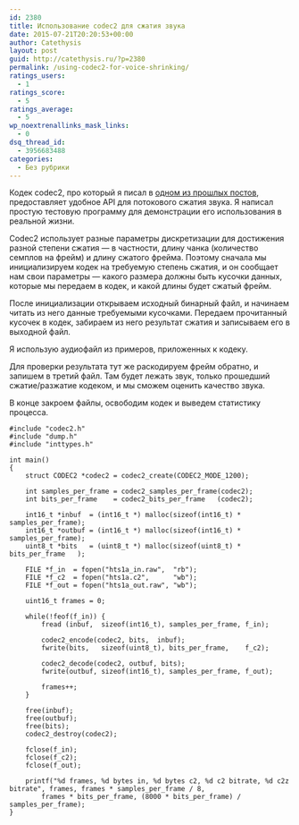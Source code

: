 ```yaml
---
id: 2380
title: Использование codec2 для сжатия звука
date: 2015-07-21T20:20:53+00:00
author: Catethysis
layout: post
guid: http://catethysis.ru/?p=2380
permalink: /using-codec2-for-voice-shrinking/
ratings_users:
  - 1
ratings_score:
  - 5
ratings_average:
  - 5
wp_noextrenallinks_mask_links:
  - 0
dsq_thread_id:
  - 3956683488
categories:
  - Без рубрики
---
```

Кодек codec2, про который я писал в [одном из прошлых постов](http://catethysis.ru/codec2_and_mac/ "Голосовой кодек codec2 и его установка на Mac"), предоставляет удобное API для потокового сжатия звука. Я написал простую тестовую программу для демонстрации его использования в реальной жизни.

Codec2 использует разные параметры дискретизации для достижения разной степени сжатия &#8212; в частности, длину чанка (количество семплов на фрейм) и длину сжатого фрейма. Поэтому сначала мы инициализируем кодек на требуемую степень сжатия, и он сообщает нам свои параметры &#8212; какого размера должны быть кусочки данных, которые мы передаем в кодек, и какой длины будет сжатый фрейм.

<!--more-->

После инициализации открываем исходный бинарный файл, и начинаем читать из него данные требуемыми кусочками. Передаем прочитанный кусочек в кодек, забираем из него результат сжатия и записываем его в выходной файл.

Я использую аудиофайл из примеров, приложенных к кодеку.

Для проверки результата тут же раскодируем фрейм обратно, и запишем в третий файл. Там будет лежать звук, только прошедший сжатие/разжатие кодеком, и мы сможем оценить качество звука.

В конце закроем файлы, освободим кодек и выведем статистику процесса.

<pre><code class="cpp">#include "codec2.h"
#include "dump.h"
#include "inttypes.h"

int main()
{
    struct CODEC2 *codec2 = codec2_create(CODEC2_MODE_1200);

    int samples_per_frame = codec2_samples_per_frame(codec2);
    int bits_per_frame    = codec2_bits_per_frame   (codec2);

    int16_t *inbuf  = (int16_t *) malloc(sizeof(int16_t) * samples_per_frame);
    int16_t *outbuf = (int16_t *) malloc(sizeof(int16_t) * samples_per_frame);
    uint8_t *bits   = (uint8_t *) malloc(sizeof(uint8_t) * bits_per_frame   );

    FILE *f_in  = fopen("hts1a_in.raw",  "rb");
    FILE *f_c2  = fopen("hts1a.c2",      "wb");
    FILE *f_out = fopen("hts1a_out.raw", "wb");

    uint16_t frames = 0;

    while(!feof(f_in)) {
        fread (inbuf,  sizeof(int16_t), samples_per_frame, f_in);

        codec2_encode(codec2, bits,  inbuf);
        fwrite(bits,   sizeof(uint8_t), bits_per_frame,    f_c2);

        codec2_decode(codec2, outbuf, bits);
        fwrite(outbuf, sizeof(int16_t), samples_per_frame, f_out);

        frames++;
    }

    free(inbuf);
    free(outbuf);
    free(bits);
    codec2_destroy(codec2);

    fclose(f_in);
    fclose(f_c2);
    fclose(f_out);

    printf("%d frames, %d bytes in, %d bytes c2, %d c2 bitrate, %d c2z bitrate", frames, frames * samples_per_frame / 8, 
        frames * bits_per_frame, (8000 * bits_per_frame) / samples_per_frame);
}</code></pre>